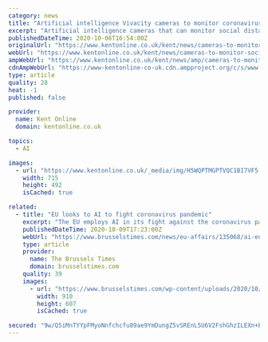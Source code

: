 ```yaml
---
category: news
title: "Artificial intelligence Vivacity cameras to monitor coronavirus social distancing 'in pipeline' for Kent prompting privacy fears"
excerpt: "Artificial intelligence cameras that can monitor social distancing are \"in the pipeline\" for Kent's town centres prompting privacy fears."
publishedDateTime: 2020-10-06T16:54:00Z
originalUrl: "https://www.kentonline.co.uk/kent/news/cameras-to-monitor-social-distancing-in-pipeline-for-kents-town-centres-235059/"
webUrl: "https://www.kentonline.co.uk/kent/news/cameras-to-monitor-social-distancing-in-pipeline-for-kents-town-centres-235059/"
ampWebUrl: "https://www.kentonline.co.uk/kent/news/amp/cameras-to-monitor-social-distancing-in-pipeline-for-kents-town-centres-235059/"
cdnAmpWebUrl: "https://www-kentonline-co-uk.cdn.ampproject.org/c/s/www.kentonline.co.uk/kent/news/amp/cameras-to-monitor-social-distancing-in-pipeline-for-kents-town-centres-235059/"
type: article
quality: 28
heat: -1
published: false

provider:
  name: Kent Online
  domain: kentonline.co.uk

topics:
  - AI

images:
  - url: "https://www.kentonline.co.uk/_media/img/H5WQPTMGPTVQC1BI7VF5.jpg"
    width: 715
    height: 492
    isCached: true

related:
  - title: "EU looks to AI to fight coronavirus pandemic"
    excerpt: "The EU employs AI in its fight against the coronavirus pandemic, with solutions ranging from robots in medical treatments to vaccine development."
    publishedDateTime: 2020-10-09T17:23:00Z
    webUrl: "https://www.brusselstimes.com/news/eu-affairs/135068/ai-eu-coronavirus-european-union-artificial-intelligence-ku-leuven-covid-19-solutions/"
    type: article
    provider:
      name: The Brussels Times
      domain: brusselstimes.com
    quality: 39
    images:
      - url: "https://www.brusselstimes.com/wp-content/uploads/2020/10/robot-tbt.jpg"
        width: 910
        height: 607
        isCached: true

secured: "9w/Q5iMnTYYpFMyoNnfchcfu89ae9YmDungZ5vSREnL5U6V2FshGhzILEXn+Bk2pX5cYVomspGhq2kBZCDzSh7XpphwG1/1Exs4/quNqA0uflpKrWbX1SuEnn+HPgcBSaceqLNLJwxwnPs0Qx3aaTsO0nGJO1tkgOPCCAbRte28qnXOz8DYEohOavxQlb4NalUct26Tc/UUQtxYrtvOHRoonkHNDeQnxeBsFgIohrGzaVPK2XtLgj9GAszVVBIv1oseIW2U1//TSVNrzMTaL4/Ac5BKu814PISGM1OjbJ0qud5GZ0HPcKwaFFwszA9JftmlYY0e7IiwCmZImG4IxFRaFOkQkCzORlabVxf+jRzM=;4gYrn2hg0BDCpK158Bq72Q=="
---
```


